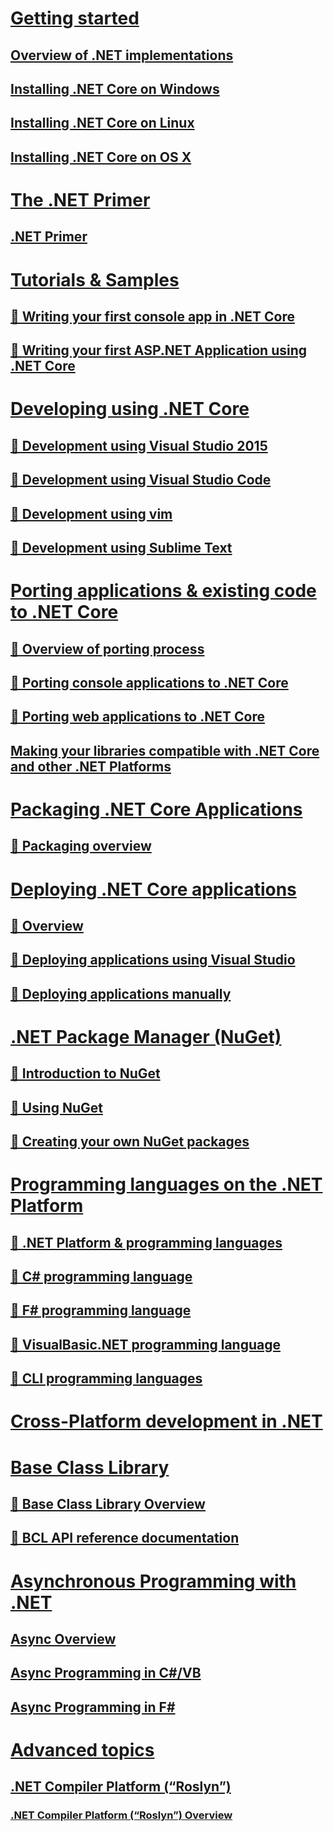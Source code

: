 # [Getting started](getting-started/index.md)
## [Overview of .NET implementations](getting-started/overview.md)
## [Installing .NET Core on Windows](getting-started/installing-core-windows.md)
## [Installing .NET Core on Linux](getting-started/installing-core-linux.md)
## [Installing .NET Core on OS X](getting-started/installing-core-osx.md)
# [The .NET Primer](concepts/index.md)
## [.NET Primer](concepts/primer.md)
# [Tutorials & Samples](tutorials-samples/index.md)
## [🔧 Writing your first console app in .NET Core](tutorials-samples/first-console-app.md)
## [🔧 Writing your first ASP.NET Application using .NET Core](tutorials-samples/first-web-app.md)
# [Developing using .NET Core](development/index.md)
## [🔧 Development using Visual Studio 2015](development/using-visual-studio.md)
## [🔧 Development using Visual Studio Code](development/using-visual-studio-code.md)
## [🔧 Development using vim](development/using-vim.md)
## [🔧 Development using Sublime Text](development/using-sublime.md)
# [Porting applications & existing code to .NET Core](porting/index.md)
## [🔧 Overview of porting process](porting/overview.md)
## [🔧 Porting console applications to .NET Core](porting/porting-console-apps.md)
## [🔧 Porting web applications to .NET Core](porting/porting-web-apps.md)
## [Making your libraries compatible with .NET Core and other .NET Platforms](porting/supporting-core.md)
# [Packaging .NET Core Applications](packaging/index.md)
## [🔧 Packaging overview](packaging/packaging-overview.md)
# [Deploying .NET Core applications](deployment/index.md)
## [🔧 Overview](deployment/overview.md)
## [🔧 Deploying applications using Visual Studio](deployment/deployment-visual-studio.md)
## [🔧 Deploying applications manually](deployment/deployment-manual.md)
# [.NET Package Manager (NuGet)](nuget/index.md)
## [🔧 Introduction to NuGet](nuget/overview.md)
## [🔧 Using NuGet](nuget/using.md)
## [🔧 Creating your own NuGet packages](nuget/packaging.md)
# [Programming languages on the .NET Platform](languages/index.md)
## [🔧 .NET Platform & programming languages](languages/overview.md)
## [🔧 C# programming language](languages/c-sharp.md)
## [🔧 F# programming language](languages/f-sharp.md)
## [🔧 VisualBasic.NET programming language](languages/visual-basic.md)
## [🔧 CLI programming languages](languages/cli-languages.md)
# [Cross-Platform development in .NET](cross-platform/index.md)
# [Base Class Library](bcl/index.md)
## [🔧 Base Class Library Overview](bcl/overview.md)
## [🔧 BCL API reference documentation](bcl/api-ref.md)
# [Asynchronous Programming with .NET](async/async-index.md)
## [Async Overview](async/async-overview.md)
## [Async Programming in C#/VB](async/async-csharp-vb.md)
## [Async Programming in F#](async/async-fsharp.md)
# [Advanced topics](advanced/index.md)
## [.NET Compiler Platform (“Roslyn”)](advanced/roslyn/index.md)
### [.NET Compiler Platform (“Roslyn”) Overview](advanced/roslyn/roslyn-overview.md)

